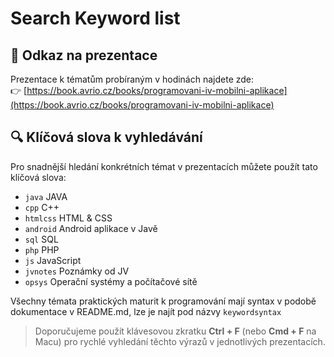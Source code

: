 # Search Keyword list

## 🔗 Odkaz na prezentace
Prezentace k tématům probíraným v hodinách najdete zde:  
👉 [https://book.avrio.cz/books/programovani-iv-mobilni-aplikace](https://book.avrio.cz/books/programovani-iv-mobilni-aplikace)

## 🔍 Klíčová slova k vyhledávání
Pro snadnější hledání konkrétních témat v prezentacích můžete použít tato klíčová slova:

- `java` JAVA
- `cpp` C++
- `htmlcss` HTML & CSS
- `android` Android aplikace v Javě
- `sql` SQL
- `php` PHP
- `js` JavaScript
- `jvnotes` Poznámky od JV
- `opsys` Operační systémy a počítačové sítě

Všechny témata praktických maturit k programování mají syntax v podobě dokumentace v README.md, lze je najít pod názvy `keywordsyntax`

> Doporučujeme použít klávesovou zkratku **Ctrl + F** (nebo **Cmd + F** na Macu) pro rychlé vyhledání těchto výrazů v jednotlivých prezentacích.
